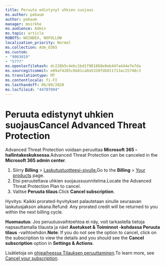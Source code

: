 ```yaml
---
title: Peruuta edistynyt uhkien suojaus
ms.author: pebaum
author: pebaum
manager: mnirkhe
ms.audience: Admin
ms.topic: article
ROBOTS: NOINDEX, NOFOLLOW
localization_priority: Normal
ms.collection: Adm_O365
ms.custom:
- "9003019"
- "5777"
ms.openlocfilehash: dc228b5c4ebc1bd1f981868e0eb44fa444e7e7da
ms.sourcegitcommit: e09af4285c6b81ca0a5320fdb811713ac25748c3
ms.translationtype: MT
ms.contentlocale: fi-FI
ms.lasthandoff: 06/09/2020
ms.locfileid: "44707894"
---
```

# <a name="cancel-advanced-threat-protection"></a><span data-ttu-id="ce6a6-102">Peruuta edistynyt uhkien suojaus</span><span class="sxs-lookup"><span data-stu-id="ce6a6-102">Cancel Advanced Threat Protection</span></span>

<span data-ttu-id="ce6a6-103">Advanced Threat Protection voidaan peruuttaa **Microsoft 365 -hallintakeskuksessa**.</span><span class="sxs-lookup"><span data-stu-id="ce6a6-103">Advanced Threat Protection can be canceled in the **Microsoft 365 admin center**.</span></span>

1. <span data-ttu-id="ce6a6-104">Siirry **Billing**  >  [Laskutustuotteesi-sivulle.](https://go.microsoft.com/fwlink/p/?linkid=842054)</span><span class="sxs-lookup"><span data-stu-id="ce6a6-104">Go to the  **Billing** > [Your products](https://go.microsoft.com/fwlink/p/?linkid=842054) page.</span></span>
2. <span data-ttu-id="ce6a6-105">Etsi peruutettava uhkien suojaussuunnitelma.</span><span class="sxs-lookup"><span data-stu-id="ce6a6-105">Locate the Advanced Threat Protection Plan to cancel.</span></span>
3. <span data-ttu-id="ce6a6-106">Valitse **Peruuta tilaus**.</span><span class="sxs-lookup"><span data-stu-id="ce6a6-106">Click **Cancel subscription**.</span></span>

<span data-ttu-id="ce6a6-107">Hyvitys: Kaikki prorated-hyvitykset palautetaan sinulle seuraavan laskutusjakson aikana.</span><span class="sxs-lookup"><span data-stu-id="ce6a6-107">Refund: Any prorated credit will be returned to you within the next billing cycle.</span></span>

<span data-ttu-id="ce6a6-108">**Huomautus**: Jos peruutusvaihtoehtoa ei näy, voit tarkastella tietoja napsauttamalla tilausta ja näet **Asetukset & Toiminnot -kohdassa Peruuta** **tilaus** -vaihtoehdon.</span><span class="sxs-lookup"><span data-stu-id="ce6a6-108">**Note**: If you do not see the option to cancel, click on the subscription to view the details and you should see the **Cancel subscription** option in **Settings & Actions**.</span></span>

<span data-ttu-id="ce6a6-109">Lisätietoja on [ohjeaiheessa Tilauksen peruuttaminen](https://docs.microsoft.com/microsoft-365/commerce/subscriptions/cancel-your-subscription).</span><span class="sxs-lookup"><span data-stu-id="ce6a6-109">To learn more, see [Cancel your subscription](https://docs.microsoft.com/microsoft-365/commerce/subscriptions/cancel-your-subscription).</span></span>
